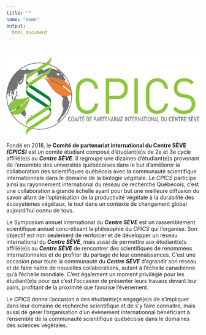```yaml
---
title: ""
name: "Home"
output:
  html_document
---
```


<script src="https://kit.fontawesome.com/0af1a424a5.js" crossorigin="anonymous"></script>

#

<center> 

<img src="images/logo_full.png">


<span style="font-size: 2em"> <p align="center"> [<i class="fab fa-twitter"></i>](https://twitter.com/CPICSEVE) [<i class="fab fa-linkedin-in"></i>](https://www.linkedin.com/company/cpics/about/) [<i class="fas fa-envelope"></i>](cpicseve@gmail.com) </span>

</center>

Fondé en 2018, le **Comité de partenariat international du Centre SÈVE _(CPICS)_** est un comité étudiant composé d’étudiant(e)s de 2e et 3e cycle affilié(e)s au **_Centre SÈVE_**. Il regroupe une dizaines d’étudiant(e)s provenant de l’ensemble des universités québécoises dans le but d’améliorer la collaboration des scientifiques québécois avec la communauté scientifique internationnale dans le domaine de la biologie végétale. Le _CPICS_ participe ainsi au rayonnement international du réseau de recherche Québécois, c’est une collaboration à grande échelle ayant pour but une meilleure diffusion du savoir allant de l’optimisation de la productivité végétale à la durabilité des écosystèmes végétaux, le tout dans un contexte de changement global aujourd’hui connu de tous. 

Le Symposium annuel international du **_Centre SÈVE_**  est un rassemblement scientifique annuel concrétisant la philosophie du _CPICS_ qui l’organise. Son objectif est non seulement de renforcer et de développer un réseau international du **_Centre SÈVE_**, mais aussi de permettre aux étudiant(e)s affilié(e)s au **_Centre SÈVE_** de rencontrer des scientifiques de renommées internationnales et de profiter du partage de leur connaissances. C’est une occasion pour toute la communauté du **_Centre SÈVE_** d’agrandir son réseau et de faire naitre de nouvelles collaborations, autant à l’échelle canadienne qu’à l’échelle mondiale. C’est également un moment privilégié pour les étudiant(e)s pour qui c’est l’occasion de présenter leurs travaux devant leur pairs, profitant de la proximité que favorise l’évènement. 

Le _CPICS_ donne l’occasion à des étudiant(e)s engagé(e)s de s’impliquer dans leur domaine de recherche scientifique et de s’y faire connaitre, mais aussi de gérer l’organisation d’un évènement internationnal bénéficiant à l’ensemble de la communauté scientifique québécoise dans le domaines des sciences végétales. 
